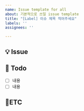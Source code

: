 ```yaml
---
name: Issue template for all
about: 기본적으로 쓰일 issue template
title: "[Label] 이슈 제목 적어주세요"
labels: ''
assignees: ''

---
```


## 💡 Issue
<!-- 이슈 SUMMARY를 적어주시면 됩니다 :]
  -->

## 📝 Todo
- [ ] 내용
- [ ] 내용

## 🐜ETC
<!-- 기타  reference나 관련 내용들
  적어주시면 됩니다 :] -->
